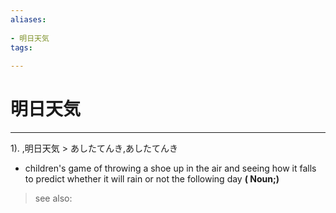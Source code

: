 ```yaml
---
aliases:
    
- 明日天気
tags:
    
---
```


# 明日天気
---
1).
,明日天気 > あしたてんき,あしたてんき

- children's game of throwing a shoe up in the air and seeing how it falls to predict whether it will rain or not the following day
**( Noun;)**
> see also: 
            